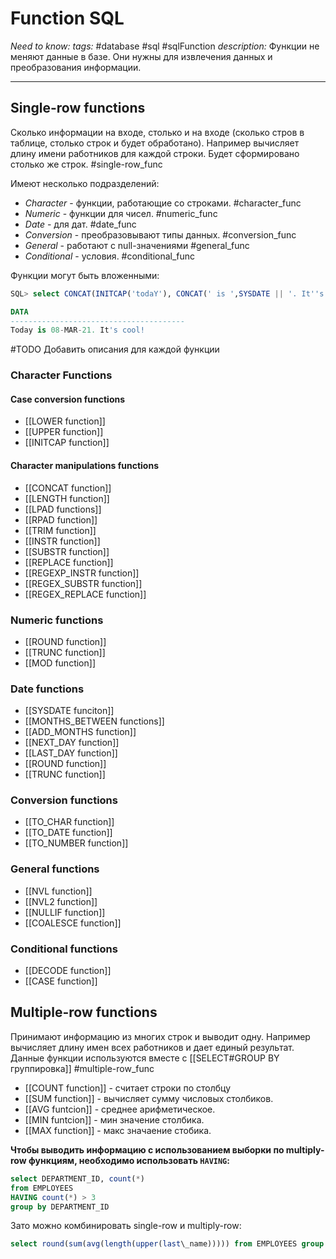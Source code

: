  # Function SQL
*Need to know:*
*tags:* #database #sql #sqlFunction 
*description:* Функции не меняют данные в базе. Они нужны для извлечения данных и преобразования информации.

---

## Single-row functions 
Сколько информации на входе, столько и на входе (сколько стров в таблице, столько строк и будет обработано). Например вычисляет длину имени работников для каждой строки. Будет сформировано столько же строк.
#single-row_func

Имеют несколько подразделений:
- *Character* - функции, работающие со строками. #character_func
- *Numeric* - функции для чисел. #numeric_func
- *Date* - для дат. #date_func
- *Conversion* - преобразовывают типы данных. #conversion_func
- *General* - работают с null-значениями #general_func
- *Conditional* - условия. #conditional_func

Функции могут быть вложенными:
```sql
SQL> select CONCAT(INITCAP('todaY'), CONCAT(' is ',SYSDATE || '. It''s cool!')) data from dual;

DATA
---------------------------------------
Today is 08-MAR-21. It's cool!
```

#TODO Добавить описания для каждой функции
### Character Functions
#### Case conversion functions
- [[LOWER function]]
- [[UPPER function]]
- [[INITCAP function]]
#### Character manipulations functions
- [[CONCAT function]]
- [[LENGTH function]]
- [[LPAD functions]]
- [[RPAD function]]
- [[TRIM function]]
- [[INSTR function]]
- [[SUBSTR function]]
- [[REPLACE function]]
- [[REGEXP_INSTR function]]
- [[REGEX_SUBSTR function]]
- [[REGEX_REPLACE function]]

### Numeric functions
- [[ROUND function]]
- [[TRUNC function]]
- [[MOD function]]
### Date functions
- [[SYSDATE funciton]]
- [[MONTHS_BETWEEN functions]]
- [[ADD_MONTHS function]]
- [[NEXT_DAY function]]
- [[LAST_DAY function]]
- [[ROUND function]]
- [[TRUNC function]]
### Conversion functions
- [[TO_CHAR function]]
- [[TO_DATE function]]
- [[TO_NUMBER function]]

### General functions
- [[NVL function]]
- [[NVL2 function]]
- [[NULLIF function]]
- [[COALESCE function]]

### Conditional functions
- [[DECODE function]]
- [[CASE function]]

## Multiple-row functions
Принимают информацию из многих строк и выводит одну. Например вычисляет длину имен всех работников и дает единый результат. Данные функции используются вместе с  [[SELECT#GROUP BY группировка]]
#multiple-row_func

- [[COUNT function]] - считает строки по столбцу
- [[SUM function]] - вычисляет сумму числовых столбиков.
- [[AVG funtcion]] - среднее арифметическое.
- [[MIN funtcion]] - мин значение столбика.
- [[MAX function]] - макс значаение стобика.

**Чтобы выводить информацию с использованием выборки по multiply-row функциям, необходимо использовать `HAVING`:**
```sql
select DEPARTMENT_ID, count(*)  
from EMPLOYEES  
HAVING count(*) > 3  
group by DEPARTMENT_ID
```

Зато можно комбинировать single-row и multiply-row:
```sql
select round(sum(avg(length(upper(last\_name))))) from EMPLOYEES group by DEPARTMENT\_ID;
```
 